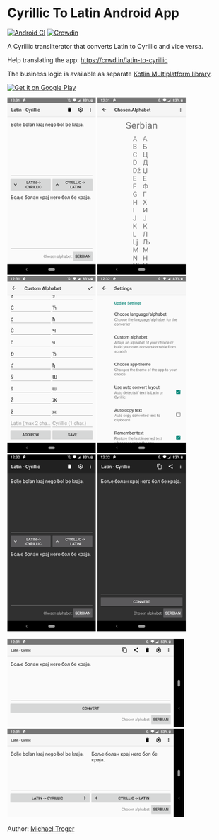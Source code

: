 # Cyrillic To Latin Android App
[![Android CI](https://github.com/michaeltroger/latintocyrillic-android/actions/workflows/android.yml/badge.svg)](https://github.com/michaeltroger/latintocyrillic-android/actions/workflows/android.yml) [![Crowdin](https://badges.crowdin.net/latin-to-cyrillic/localized.svg)](https://crowdin.com/project/latin-to-cyrillic)

A Cyrillic transliterator that converts Latin to Cyrillic and vice versa.

Help translating the app: https://crwd.in/latin-to-cyrillic

The business logic is available as separate [Kotlin Multiplatform library](https://github.com/michaeltroger/latin-to-cyrillic).


[<img src="https://play.google.com/intl/en_us/badges/static/images/badges/en_badge_web_generic.png"
    alt="Get it on Google Play"
    height="80">](https://play.google.com/store/apps/details?id=at.mikenet.serbianlatintocyrillic&pcampaignid=pcampaignidMKT-Other-global-all-co-prtnr-py-PartBadge-Mar2515-1)
    
<img src="/fastlane/metadata/android/en-US/images/phoneScreenshots/1_en-US.png" width="200"> <img src="/fastlane/metadata/android/en-US/images/phoneScreenshots/4_en-US.png" width="200"> <img src="/fastlane/metadata/android/en-US/images/phoneScreenshots/5_en-US.png" width="200">  <img src="/fastlane/metadata/android/en-US/images/phoneScreenshots/6_en-US.png" width="200">  <img src="/fastlane/metadata/android/en-US/images/phoneScreenshots/7_en-US.png" width="200">  <img src="/fastlane/metadata/android/en-US/images/phoneScreenshots/8_en-US.png" width="200">

<img src="/fastlane/metadata/android/en-US/images/phoneScreenshots/2_en-US.png" height="200"> <img src="/fastlane/metadata/android/en-US/images/phoneScreenshots/3_en-US.png" height="200">

Author:
[Michael Troger](https://michaeltroger.com)
